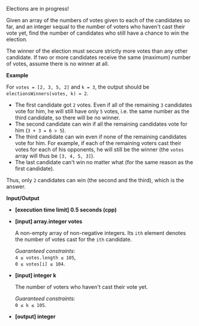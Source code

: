 
Elections are in progress!

Given an array of the numbers of votes given to each of the candidates so far, and an integer  `k`equal to the number of voters who haven't cast their vote yet, find the number of candidates who still have a chance to win the election.

The winner of the election must secure strictly more votes than any other candidate. If two or more candidates receive the same (maximum) number of votes, assume there is no winner at all.

**Example**

For  `votes = [2, 3, 5, 2]`  and  `k = 3`, the output should be  
`electionsWinners(votes, k) = 2`.

-   The first candidate got  `2`  votes. Even if all of the remaining  `3`  candidates vote for him, he will still have only  `5`  votes, i.e. the same number as the third candidate, so there will be no winner.
-   The second candidate can win if all the remaining candidates vote for him (`3 + 3 = 6 > 5`).
-   The third candidate can win even if none of the remaining candidates vote for him. For example, if each of the remaining voters cast their votes for each of his opponents, he will still be the winner (the  `votes`  array will thus be  `[3, 4, 5, 3]`).
-   The last candidate can't win no matter what (for the same reason as the first candidate).

Thus, only  `2`  candidates can win (the second and the third), which is the answer.

**Input/Output**

-   **\[execution time limit\] 0.5 seconds (cpp)**
    
-   **\[input\] array.integer votes**
    
    A non-empty array of non-negative integers. Its  `ith`  element denotes the number of votes cast for the  `ith`  candidate.
    
    _Guaranteed constraints:_  
    `4 ≤ votes.length ≤ 105`,  
    `0 ≤ votes[i] ≤ 104`.
    
-   **\[input\] integer k**
    
    The number of voters who haven't cast their vote yet.
    
    _Guaranteed constraints:_  
    `0 ≤ k ≤ 105`.
    
-   **\[output\] integer**